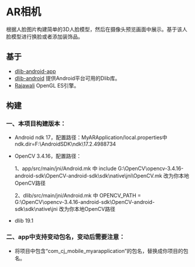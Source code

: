 AR相机
===================================
根据人脸图片构建简单的3D人脸模型，然后在摄像头预览画面中展示。基于该人脸模型进行换脸或者添加装饰品。

基于
----------------------------------- 
* [dlib-android-app](https://github.com/tzutalin/dlib-android-app)
* [dlib-android](https://github.com/tzutalin/dlib-android) 提供Android平台可用的Dlib库。
* [Rajawali](https://github.com/Rajawali/Rajawali) OpenGL ES引擎。

构建
-----------------------------------  
### 一、本项目构建版本：
 * Android ndk 17，配置路径：MyARApplication/local.properties中ndk.dir=F\:\\AndroidSDK\\ndk\\17.2.4988734
 * OpenCV 3.4.16，配置路径：
   
    1、app/src/main/jni/Android.mk 中 include G:\OpenCV\opencv-3.4.16-android-sdk\OpenCV-android-sdk\sdk\native\jni\OpenCV.mk  改为你本地OpenCV路径
   
    2、dlib/src/main/jni/Android.mk 中 OPENCV_PATH = G:\OpenCV\opencv-3.4.16-android-sdk\OpenCV-android-sdk\sdk\native\jni  改为你本地OpenCV路径

 * dlib 19.1
### 二、app中支持变动包名，变动后需要注意：
 * 将项目中包含“com_cj_mobile_myarapplication”的包名，替换成你项目的包名。